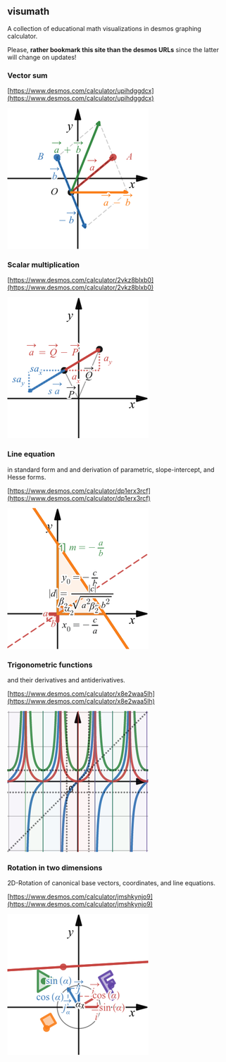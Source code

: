## visumath
A collection of educational math visualizations in desmos graphing calculator.

Please, **rather bookmark this site than the desmos URLs** since the latter will change on updates!

### Vector sum

[https://www.desmos.com/calculator/upihdggdcx](https://www.desmos.com/calculator/upihdggdcx)

![vector sum](img/vector_sum.png)

### Scalar multiplication

[https://www.desmos.com/calculator/2vkz8blxb0](https://www.desmos.com/calculator/2vkz8blxb0)

![scalar multiplication](img/scalar_mult.png)

### Line equation
in standard form and and derivation of parametric, slope-intercept, and Hesse forms.
  
[https://www.desmos.com/calculator/dp1erx3rcf](https://www.desmos.com/calculator/dp1erx3rcf)
  
![line equation standard form](img/line_standard_form.png)

### Trigonometric functions

and their derivatives and antiderivatives.

[https://www.desmos.com/calculator/x8e2waa5lh](https://www.desmos.com/calculator/x8e2waa5lh)

![trig-functions](img/trig_fnctns.png)

### Rotation in two dimensions

2D-Rotation of canonical base vectors, coordinates, and line equations.

[https://www.desmos.com/calculator/jmshkynjo9](https://www.desmos.com/calculator/jmshkynjo9)

![rotation 2D](img/rotation_2D.png)
